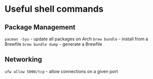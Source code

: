 # Useful shell commands 

## Package Management
`pacman -Syu` - update all packages on Arch
`brew bundle` - install from a Brewfile
`brew bundle dump` - generate a Brewfile

## Networking
`ufw allow 5000/tcp` - allow connections on a given port
